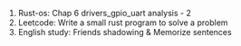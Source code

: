 1. Rust-os: Chap 6 drivers_gpio_uart analysis - 2
2. Leetcode: Write a small rust program to solve a problem
3. English study: Friends shadowing & Memorize sentences
